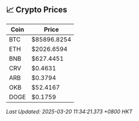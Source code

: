 ## 📈 Crypto Prices

| Coin | Price |
| ---- | ----- |
| BTC | $85896.8254 |
| ETH | $2026.6594 |
| BNB | $627.4451 |
| CRV | $0.4631 |
| ARB | $0.3794 |
| OKB | $52.4167 |
| DOGE | $0.1759 |

_Last Updated: 2025-03-20 11:34:21.373 +0800 HKT_
